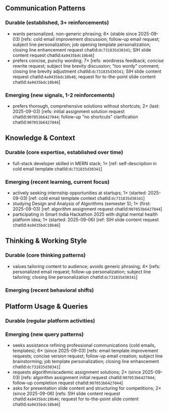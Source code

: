 ## Communication Patterns
### Durable (established, 3+ reinforcements)
- wants personalized, non-generic phrasing; 6× (stable since 2025-09-03) [refs: cold email improvement discussion; follow-up email request; subject line personalization; job opening template personalization; closing line enhancement request chatId:`dc731835d30341`; SIH slide content request chatId:`4a9435bdc10b46`]
- prefers concise, punchy wording; 7× [refs: wordiness feedback; concise rewrite request; subject line brevity discussion; "too wordy" comment; closing line brevity adjustment chatId:`dc731835d30341`; SIH slide content request chatId:`4a9435bdc10b46`; request for to-the-point slide content chatId:`4a9435bdc10b46`]
### Emerging (new signals, 1-2 reinforcements)
- prefers thorough, comprehensive solutions without shortcuts; 2× (last: 2025-09-03) [refs: initial assignment solution request chatId:`907053b6427044`; follow-up "no shortcuts" clarification chatId:`907053b6427044`]

## Knowledge & Context
### Durable (core expertise, established over time)
- full-stack developer skilled in MERN stack; 1× [ref: self-description in cold email template chatId:`dc731835d30341`]
### Emerging (recent learning, current focus)
- actively seeking internship opportunities at startups; 1× (started: 2025-09-03) [ref: cold email template context chatId:`dc731835d30341`]
- studying Design and Analysis of Algorithms (semester 5); 1× (first: 2025-09-03) [ref: algorithm assignment request chatId:`907053b6427044`]
- participating in Smart India Hackathon 2025 with digital mental health platform idea; 1× (started: 2025-09-06) [ref: SIH slide content request chatId:`4a9435bdc10b46`]

## Thinking & Working Style
### Durable (core thinking patterns)
- values tailoring content to audience; avoids generic phrasing; 4× [refs: personalized email request; follow-up personalization; subject line tailoring; closing line personalization chatId:`dc731835d30341`]
### Emerging (recent behavioral shifts)

## Platform Usage & Queries
### Durable (regular platform activities)

### Emerging (new query patterns)
- seeks assistance refining professional communications (cold emails, templates); 6× (since 2025-09-03) [refs: email template improvement requests; concise version request; follow-up email creation; subject line brainstorming; job template personalization; closing line enhancement chatId:`dc731835d30341`]
- requests algorithm/academic assignment solutions; 2× (since 2025-09-03) [refs: algorithm assignment initial request chatId:`907053b6427044`; follow-up completion request chatId:`907053b6427044`]
- asks for presentation slide content and structuring for competitions; 2× (since 2025-09-06) [refs: SIH slide content request chatId:`4a9435bdc10b46`; request for to-the-point slide content chatId:`4a9435bdc10b46`]